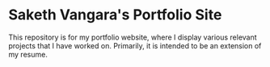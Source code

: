 # Saketh Vangara's Portfolio Site
This repository is for my portfolio website, where I display various relevant projects that I have worked on. Primarily, it is intended to be an extension of my resume.
